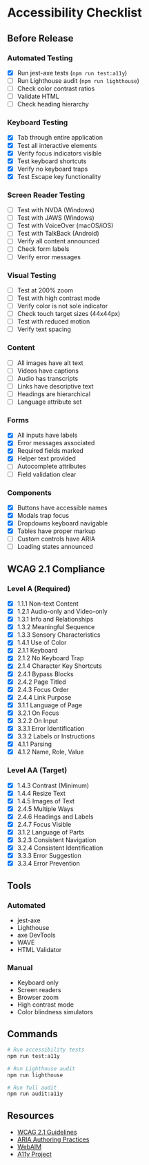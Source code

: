 # Accessibility Checklist

## Before Release

### Automated Testing
- [x] Run jest-axe tests (`npm run test:a11y`)
- [ ] Run Lighthouse audit (`npm run lighthouse`)
- [ ] Check color contrast ratios
- [ ] Validate HTML
- [ ] Check heading hierarchy

### Keyboard Testing
- [x] Tab through entire application
- [x] Test all interactive elements
- [x] Verify focus indicators visible
- [x] Test keyboard shortcuts
- [x] Verify no keyboard traps
- [x] Test Escape key functionality

### Screen Reader Testing
- [ ] Test with NVDA (Windows)
- [ ] Test with JAWS (Windows)
- [ ] Test with VoiceOver (macOS/iOS)
- [ ] Test with TalkBack (Android)
- [ ] Verify all content announced
- [ ] Check form labels
- [ ] Verify error messages

### Visual Testing
- [ ] Test at 200% zoom
- [ ] Test with high contrast mode
- [ ] Verify color is not sole indicator
- [ ] Check touch target sizes (44x44px)
- [ ] Test with reduced motion
- [ ] Verify text spacing

### Content
- [ ] All images have alt text
- [ ] Videos have captions
- [ ] Audio has transcripts
- [ ] Links have descriptive text
- [ ] Headings are hierarchical
- [ ] Language attribute set

### Forms
- [x] All inputs have labels
- [x] Error messages associated
- [x] Required fields marked
- [x] Helper text provided
- [ ] Autocomplete attributes
- [ ] Field validation clear

### Components
- [x] Buttons have accessible names
- [x] Modals trap focus
- [x] Dropdowns keyboard navigable
- [x] Tables have proper markup
- [ ] Custom controls have ARIA
- [ ] Loading states announced

## WCAG 2.1 Compliance

### Level A (Required)
- [x] 1.1.1 Non-text Content
- [x] 1.2.1 Audio-only and Video-only
- [x] 1.3.1 Info and Relationships
- [x] 1.3.2 Meaningful Sequence
- [x] 1.3.3 Sensory Characteristics
- [x] 1.4.1 Use of Color
- [x] 2.1.1 Keyboard
- [x] 2.1.2 No Keyboard Trap
- [x] 2.1.4 Character Key Shortcuts
- [x] 2.4.1 Bypass Blocks
- [x] 2.4.2 Page Titled
- [x] 2.4.3 Focus Order
- [x] 2.4.4 Link Purpose
- [x] 3.1.1 Language of Page
- [x] 3.2.1 On Focus
- [x] 3.2.2 On Input
- [x] 3.3.1 Error Identification
- [x] 3.3.2 Labels or Instructions
- [x] 4.1.1 Parsing
- [x] 4.1.2 Name, Role, Value

### Level AA (Target)
- [x] 1.4.3 Contrast (Minimum)
- [x] 1.4.4 Resize Text
- [x] 1.4.5 Images of Text
- [x] 2.4.5 Multiple Ways
- [x] 2.4.6 Headings and Labels
- [x] 2.4.7 Focus Visible
- [x] 3.1.2 Language of Parts
- [x] 3.2.3 Consistent Navigation
- [x] 3.2.4 Consistent Identification
- [x] 3.3.3 Error Suggestion
- [x] 3.3.4 Error Prevention

## Tools

### Automated
- jest-axe
- Lighthouse
- axe DevTools
- WAVE
- HTML Validator

### Manual
- Keyboard only
- Screen readers
- Browser zoom
- High contrast mode
- Color blindness simulators

## Commands

```bash
# Run accessibility tests
npm run test:a11y

# Run Lighthouse audit
npm run lighthouse

# Run full audit
npm run audit:a11y
```

## Resources

- [WCAG 2.1 Guidelines](https://www.w3.org/WAI/WCAG21/quickref/)
- [ARIA Authoring Practices](https://www.w3.org/WAI/ARIA/apg/)
- [WebAIM](https://webaim.org/)
- [A11y Project](https://www.a11yproject.com/)
